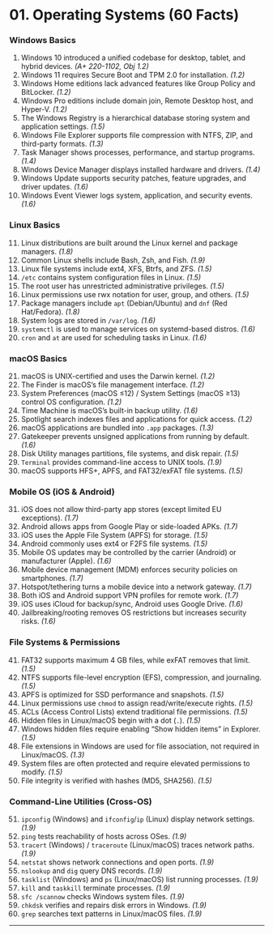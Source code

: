 # 01. Operating Systems (60 Facts)

### Windows Basics
1. Windows 10 introduced a unified codebase for desktop, tablet, and hybrid devices. *(A+ 220-1102, Obj 1.2)*  
2. Windows 11 requires Secure Boot and TPM 2.0 for installation. *(1.2)*  
3. Windows Home editions lack advanced features like Group Policy and BitLocker. *(1.2)*  
4. Windows Pro editions include domain join, Remote Desktop host, and Hyper-V. *(1.2)*  
5. The Windows Registry is a hierarchical database storing system and application settings. *(1.5)*  
6. Windows File Explorer supports file compression with NTFS, ZIP, and third-party formats. *(1.3)*  
7. Task Manager shows processes, performance, and startup programs. *(1.4)*  
8. Windows Device Manager displays installed hardware and drivers. *(1.4)*  
9. Windows Update supports security patches, feature upgrades, and driver updates. *(1.6)*  
10. Windows Event Viewer logs system, application, and security events. *(1.6)*  

### Linux Basics
11. Linux distributions are built around the Linux kernel and package managers. *(1.8)*  
12. Common Linux shells include Bash, Zsh, and Fish. *(1.9)*  
13. Linux file systems include ext4, XFS, Btrfs, and ZFS. *(1.5)*  
14. `/etc` contains system configuration files in Linux. *(1.5)*  
15. The root user has unrestricted administrative privileges. *(1.5)*  
16. Linux permissions use rwx notation for user, group, and others. *(1.5)*  
17. Package managers include `apt` (Debian/Ubuntu) and `dnf` (Red Hat/Fedora). *(1.8)*  
18. System logs are stored in `/var/log`. *(1.6)*  
19. `systemctl` is used to manage services on systemd-based distros. *(1.6)*  
20. `cron` and `at` are used for scheduling tasks in Linux. *(1.6)*  

### macOS Basics
21. macOS is UNIX-certified and uses the Darwin kernel. *(1.2)*  
22. The Finder is macOS’s file management interface. *(1.2)*  
23. System Preferences (macOS ≤12) / System Settings (macOS ≥13) control OS configuration. *(1.2)*  
24. Time Machine is macOS’s built-in backup utility. *(1.6)*  
25. Spotlight search indexes files and applications for quick access. *(1.2)*  
26. macOS applications are bundled into `.app` packages. *(1.3)*  
27. Gatekeeper prevents unsigned applications from running by default. *(1.6)*  
28. Disk Utility manages partitions, file systems, and disk repair. *(1.5)*  
29. `Terminal` provides command-line access to UNIX tools. *(1.9)*  
30. macOS supports HFS+, APFS, and FAT32/exFAT file systems. *(1.5)*  

### Mobile OS (iOS & Android)
31. iOS does not allow third-party app stores (except limited EU exceptions). *(1.7)*  
32. Android allows apps from Google Play or side-loaded APKs. *(1.7)*  
33. iOS uses the Apple File System (APFS) for storage. *(1.5)*  
34. Android commonly uses ext4 or F2FS file systems. *(1.5)*  
35. Mobile OS updates may be controlled by the carrier (Android) or manufacturer (Apple). *(1.6)*  
36. Mobile device management (MDM) enforces security policies on smartphones. *(1.7)*  
37. Hotspot/tethering turns a mobile device into a network gateway. *(1.7)*  
38. Both iOS and Android support VPN profiles for remote work. *(1.7)*  
39. iOS uses iCloud for backup/sync, Android uses Google Drive. *(1.6)*  
40. Jailbreaking/rooting removes OS restrictions but increases security risks. *(1.6)*  

### File Systems & Permissions
41. FAT32 supports maximum 4 GB files, while exFAT removes that limit. *(1.5)*  
42. NTFS supports file-level encryption (EFS), compression, and journaling. *(1.5)*  
43. APFS is optimized for SSD performance and snapshots. *(1.5)*  
44. Linux permissions use `chmod` to assign read/write/execute rights. *(1.5)*  
45. ACLs (Access Control Lists) extend traditional file permissions. *(1.5)*  
46. Hidden files in Linux/macOS begin with a dot (`.`). *(1.5)*  
47. Windows hidden files require enabling “Show hidden items” in Explorer. *(1.5)*  
48. File extensions in Windows are used for file association, not required in Linux/macOS. *(1.3)*  
49. System files are often protected and require elevated permissions to modify. *(1.5)*  
50. File integrity is verified with hashes (MD5, SHA256). *(1.5)*  

### Command-Line Utilities (Cross-OS)
51. `ipconfig` (Windows) and `ifconfig`/`ip` (Linux) display network settings. *(1.9)*  
52. `ping` tests reachability of hosts across OSes. *(1.9)*  
53. `tracert` (Windows) / `traceroute` (Linux/macOS) traces network paths. *(1.9)*  
54. `netstat` shows network connections and open ports. *(1.9)*  
55. `nslookup` and `dig` query DNS records. *(1.9)*  
56. `tasklist` (Windows) and `ps` (Linux/macOS) list running processes. *(1.9)*  
57. `kill` and `taskkill` terminate processes. *(1.9)*  
58. `sfc /scannow` checks Windows system files. *(1.9)*  
59. `chkdsk` verifies and repairs disk errors in Windows. *(1.9)*  
60. `grep` searches text patterns in Linux/macOS files. *(1.9)*  

---